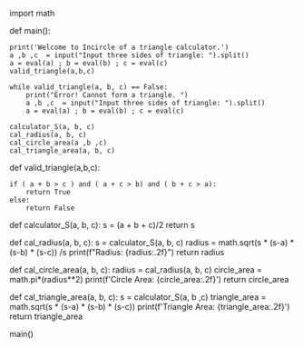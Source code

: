import math

def main():

    print('Welcome to Incircle of a triangle calculator.')
    a ,b ,c  = input("Input three sides of triangle: ").split()
    a = eval(a) ; b = eval(b) ; c = eval(c)
    valid_triangle(a,b,c)

    while valid_triangle(a, b, c) == False: 
        print("Error! Cannot form a triangle. ")
        a ,b ,c  = input("Input three sides of triangle: ").split()
        a = eval(a) ; b = eval(b) ; c = eval(c)
        
    calculator_S(a, b, c)
    cal_radius(a, b, c)
    cal_circle_area(a ,b ,c)
    cal_triangle_area(a, b, c)


def valid_triangle(a,b,c):

    if ( a + b > c ) and ( a + c > b) and ( b + c > a):
        return True
    else:
        return False

def calculator_S(a, b, c):
    s = (a + b + c)/2
    return s

def cal_radius(a, b, c):
    s = calculator_S(a, b, c)
    radius = math.sqrt(s * (s-a) * (s-b) * (s-c)) /s
    print(f"Radius: {radius:.2f}")
    return radius

def cal_circle_area(a, b, c):
    radius = cal_radius(a, b, c)
    circle_area = math.pi*(radius**2)
    print(f'Circle Area: {circle_area:.2f}')
    return circle_area

def cal_triangle_area(a, b, c):
    s = calculator_S(a, b ,c)
    triangle_area = math.sqrt(s * (s-a) * (s-b) * (s-c))
    print(f'Triangle Area: {triangle_area:.2f}')
    return triangle_area

main()
